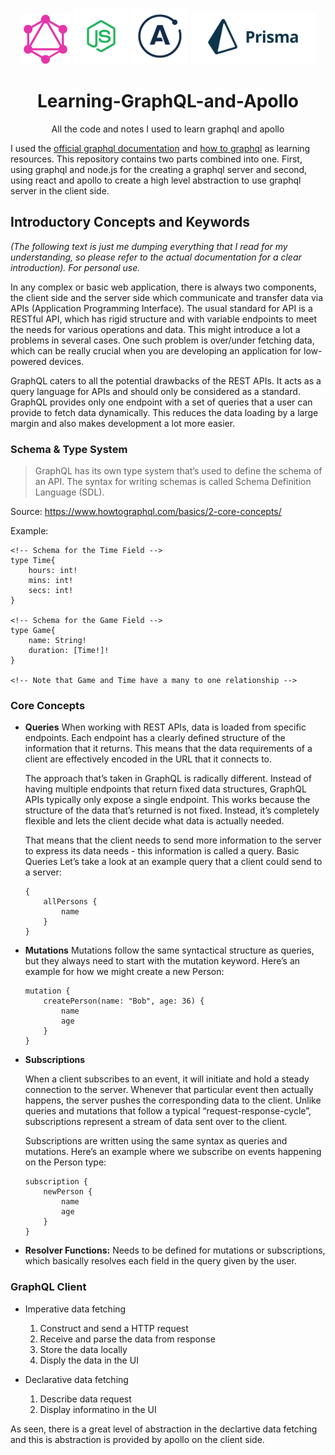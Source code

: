 <p align="center">
<img src="./Assets/graph-logo.png" alt="graphql-logo" width="80px"/>
<img src="./Assets/node.png" alt="node-logo"  width="90px" />
<img src="./Assets/apollo-logo.png" alt="apollo-logo"  width="90px" />
<img src="./Assets/prisma.png" alt="apollo-logo"  width="200px" />
</p>

<h1 align="center" style="font-weight:bold">Learning-GraphQL-and-Apollo</h1>
<p align="center">All the code and notes I used to learn graphql and apollo</p>

I used the [official graphql documentation](https://graphql.org/learn/) and [how to graphql](https://www.howtographql.com/) as learning resources. This repository contains two parts combined into one. First, using graphql and node.js for the creating a graphql server and second, using react and apollo to create a high level abstraction to use graphql server in the client side.

<h2 style="font-weight: bold"> 
Introductory Concepts and Keywords
</h2>

_(The following text is just me dumping everything that I read for my understanding, so please refer to the actual documentation for a clear introduction). For personal use._

In any complex or basic web application, there is always two components, the client side and the server side which communicate and transfer data via APIs (Application Programming Interface). The usual standard for API is a RESTful API, which has rigid structure and with variable endpoints to meet the needs for various operations and data. This might introduce a lot a problems in several cases. One such problem is over/under fetching data, which can be really crucial when you are developing an application for low-powered devices.

GraphQL caters to all the potential drawbacks of the REST APIs. It acts as a query language for APIs and should only be considered as a standard. GraphQL provides only one endpoint with a set of queries that a user can provide to fetch data dynamically. This reduces the data loading by a large margin and also makes development a lot more easier.

<h3 style="font-weight: bold"> 
Schema & Type System
</h3>

> GraphQL has its own type system that’s used to define the schema of an API. The syntax for writing schemas is called Schema Definition Language (SDL).

Source: https://www.howtographql.com/basics/2-core-concepts/

Example:

```node
<!-- Schema for the Time Field -->
type Time{
    hours: int!
    mins: int!
    secs: int!
}

<!-- Schema for the Game Field -->
type Game{
    name: String!
    duration: [Time!]!
}

<!-- Note that Game and Time have a many to one relationship -->
```

<h3 style="font-weight: bold">
Core Concepts
</h3>

-   **Queries**
    When working with REST APIs, data is loaded from specific endpoints. Each endpoint has a clearly defined structure of the information that it returns. This means that the data requirements of a client are effectively encoded in the URL that it connects to.

    The approach that’s taken in GraphQL is radically different. Instead of having multiple endpoints that return fixed data structures, GraphQL APIs typically only expose a single endpoint. This works because the structure of the data that’s returned is not fixed. Instead, it’s completely flexible and lets the client decide what data is actually needed.

    That means that the client needs to send more information to the server to express its data needs - this information is called a query.
    Basic Queries
    Let’s take a look at an example query that a client could send to a server:

    ```node
    {
        allPersons {
            name
        }
    }
    ```

-   **Mutations**
    Mutations follow the same syntactical structure as queries, but they always need to start with the mutation keyword. Here’s an example for how we might create a new Person:

    ```node
    mutation {
        createPerson(name: "Bob", age: 36) {
            name
            age
        }
    }
    ```

-   **Subscriptions**

    When a client subscribes to an event, it will initiate and hold a steady connection to the server. Whenever that particular event then actually happens, the server pushes the corresponding data to the client. Unlike queries and mutations that follow a typical “request-response-cycle”, subscriptions represent a stream of data sent over to the client.

    Subscriptions are written using the same syntax as queries and mutations. Here’s an example where we subscribe on events happening on the Person type:

    ```node
    subscription {
        newPerson {
            name
            age
        }
    }
    ```

-   **Resolver Functions:** Needs to be defined for mutations or subscriptions, which basically resolves each field in the query given by the user.

<h3 style="font-weight: bold">
GraphQL Client
</h3>

-   Imperative data fetching

    1. Construct and send a HTTP request
    2. Receive and parse the data from response
    3. Store the data locally
    4. Disply the data in the UI

-   Declarative data fetching

    1. Describe data request
    2. Display informatino in the UI

As seen, there is a great level of abstraction in the declartive data fetching and this is abstraction is provided by apollo on the client side.
